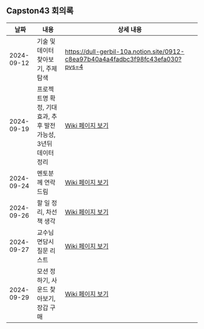 ## Capston43 회의록

| 날짜       | 내용                       | 상세 내용 |
|------------|----------------------------|----------|
| 2024-09-12 | 기술 및 데이터 찾아보기, 주제 탐색            | https://dull-gerbil-10a.notion.site/0912-c8ea97b40a4a4fadbc3f98fc43efa030?pvs=4 |
| 2024-09-19 | 프로젝트명 확정, 기대효과, 추후 발전 가능성, 3년뒤 데이터 정리           | [Wiki 페이지 보기](https://github.com/your-repo/wiki/2024-09-19) |
| 2024-09-24 | 멘토분께 연락드림       | [Wiki 페이지 보기](https://github.com/your-repo/wiki/2024-09-24) |
| 2024-09-26 | 할 일 정리, 차선책 생각              | [Wiki 페이지 보기](https://github.com/your-repo/wiki/2024-09-26) |
| 2024-09-27 | 교수님 면담시 질문 리스트  | [Wiki 페이지 보기](https://github.com/your-repo/wiki/2024-09-27) |
| 2024-09-29 | 모션 정하기, 사운드 찾아보기, 장갑 구매            | [Wiki 페이지 보기](https://github.com/your-repo/wiki/2024-09-29) |
